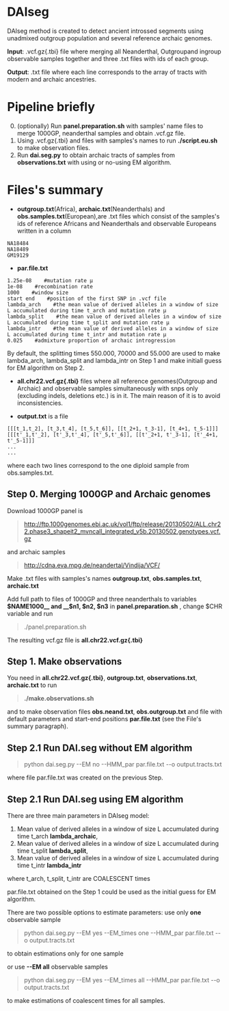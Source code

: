 # DAIseg
DAIseg method is created to detect ancient introssed segments using unadmixed outgroup population and several reference archaic genomes. 

__Input__: .vcf.gz{.tbi} file where merging all Neanderthal, Outgroupand  ingroup observable samples together and three .txt files with ids of each group.

__Output__: .txt file where each line corresponds to the array of tracts with modern and archaic ancestries.


# Pipeline briefly
0. (optionally) Run __panel.preparation.sh__ with samples' name files to merge 1000GP, neanderthal samples and obtain .vcf.gz file.
1. Using .vcf.gz{.tbi} and files with samples's names to run __./script.eu.sh__ to make observation files.
3. Run __dai.seg.py__ to obtain archaic tracts of samples from  __observations.txt__ with using or no-using  EM algorithm.



# Files's summary
*  __outgroup.txt__(Africa), __archaic.txt__(Neanderthals)  and __obs.samples.txt__(European),are .txt files which consist  of the samples's ids of reference Africans and Neanderthals and observable Europeans written in a column
```note
NA18484
NA18489
GM19129
```


*  __par.file.txt__
```note
1.25e-08    #mutation rate μ
1e-08    #recombination rate
1000    #window size
start end    #position of the first SNP in .vcf file
lambda_arch    #the mean value of derived alleles in a window of size L accumulated during time t_arch and mutation rate μ 
lambda_split    #the mean value of derived alleles in a window of size L accumulated during time t_split and mutation rate μ 
lambda_intr    #the mean value of derived alleles in a window of size L accumulated during time t_intr and mutation rate μ 
0.025    #admixture proportion of archaic introgression
```

By default, the splitting times 550.000, 70000 and 55.000 are used to make lambda_arch, lambda_split and lambda_intr on Step 1 and make initiall guess for EM algorithm on Step 2.


*  __all.chr22.vcf.gz{.tbi}__ files where  all reference genomes(Outgroup and Archaic) and observable samples simultaneously with snps only (excluding indels, deletions etc.) is in it. The main reason of it is to avoid inconsistencies.
  
* __output.txt__ is a  file 
```note
[[[t_1,t_2], [t_3,t_4], [t_5,t_6]], [[t_2+1, t_3-1], [t_4+1, t_5-1]]]
[[[t'_1,t'_2], [t'_3,t'_4], [t'_5,t'_6]], [[t'_2+1, t'_3-1], [t'_4+1, t'_5-1]]]
...
...
```
where each two lines correspond to the one diploid sample from obs.samples.txt.





## Step 0. Merging 1000GP  and Archaic genomes
Download 1000GP panel is 
>http://ftp.1000genomes.ebi.ac.uk/vol1/ftp/release/20130502/ALL.chr22.phase3_shapeit2_mvncall_integrated_v5b.20130502.genotypes.vcf.gz 

and  archaic samples 
>http://cdna.eva.mpg.de/neandertal/Vindija/VCF/ 

Make .txt files with samples's names  __outgroup.txt__, __obs.samples.txt__, __archaic.txt__

Add full path to files  of 1000GP and three neanderthals to variables __$NAME1000__ and __$n1, $n2, $n3__ in  __panel.preparation.sh__ , change $CHR variable and run 
>./panel.preparation.sh
 
The resulting vcf.gz file is __all.chr22.vcf.gz{.tbi}__

## Step 1.  Make observations

You need in  __all.chr22.vcf.gz{.tbi}__,  __outgroup.txt__, __observations.txt__, __archaic.txt__ to run  

>__./make.observations.sh__

and to  make observation  files __obs.neand.txt__, __obs.outgroup.txt__ and file with default parameters and start-end positions __par.file.txt__ (see the File's summary paragraph). 





## Step 2.1 Run DAI.seg without EM algorithm
>  python dai.seg.py  --EM no --HMM_par par.file.txt  --o output.tracts.txt

where file par.file.txt was created on the previous Step. 

## Step 2.1 Run DAI.seg using EM algorithm

There are three main parameters in DAIseg model:
1. Mean value of derived alleles in a window of size L accumulated during time t_arch  __lambda_archaic__,
2. Mean value of derived alleles in a window of size L accumulated during time t_split  __lambda_split__,
3. Mean value of derived alleles in a window of size L accumulated during time t_intr  __lambda_intr__

where  t_arch, t_split, t_intr are COALESCENT times 

par.file.txt obtained on the Step 1 could be used as the initial guess for EM algorithm.

There are two possible options to estimate parameters: 
use only __one__ observable sample 
> python dai.seg.py --EM yes --EM_times one --HMM_par par.file.txt --o output.tracts.txt

to obtain estimations only for one sample 

or use   __--EM all__ observable samples
 
> python dai.seg.py --EM yes --EM_times all --HMM_par par.file.txt --o output.tracts.txt

to make estimations of coalescent times for all samples.
